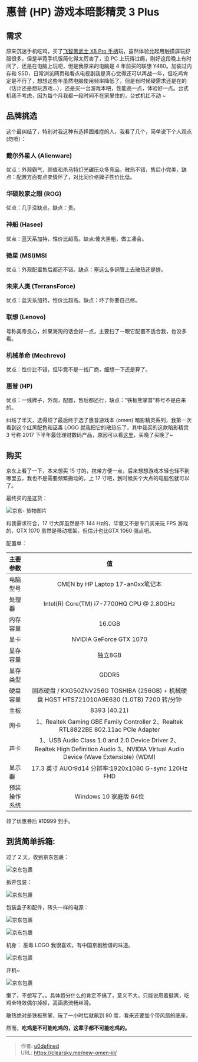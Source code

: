 # 惠普 (HP) 游戏本暗影精灵 3 Plus


## 需求

原来沉迷手机吃鸡，买了[飞智黑武士 X8 Pro 手柄](https://clearsky.me/flydigi-x8-pro/ )玩，虽然体验比起用触摸屏玩舒服很多，但是毕竟手机版简化得太厉害了，没 PC 上玩得过瘾，刚好这段晚上有时间了，还是在电脑上玩吧，但是我原来的电脑是 4 年前买的联想 Y480。加装过内存和 SSD，日常浏览网页和看点电视剧我是真心觉得还可以再战一年，但吃鸡肯定是不行了，想想这些年虽然电脑使用频率降低了，但是有时候硬需求还是在的（估计还是想玩游戏...），还是买一台游戏本吧，性能高一点，体验好一点。台式机我不考虑，因为每个月我都一段时间不在家里住的，台式机扛不动 ~

## 品牌挑选

这个最纠结了，特别对我这种有选择困难症的人，我看了几个，简单说下个人观点 (勿喷）：

### 戴尔外星人 (Alienware)

优点：外观霸气，颜值和杀马特灯光碾压众多竞品，散热不错，售后小完美，缺点：配置方面有点卖情怀了，对比同价格牌子性价比低。

### 华硕败家之眼 (ROG)

优点：几乎没缺点。缺点：贵。

### 神船 (Hasee)

优点：蓝天系加持，性价比超高。缺点:傻大黑粗，做工凑合。

### 微星 (MSI)MSI

优点：外观配置售后都还不错。缺点：塞这么多铜管上去散热还是搓。

### 未来人类 (TerransForce)

优点：蓝天系加持，性价比超高。缺点：坏了你要自己修。

### 联想 (Lenovo)

号称美帝良心，如果海淘的话会好一点，主要扫了一眼它配置不适合我，也没多看。

### 机械革命 (Mechrevo)

优点：性价比不错，但毕竟不是一线厂商，细想一下还是算了。

### 惠普 (HP)

优点：一线牌子，外观，配置，售后都还行，缺点：“铁板熊掌普”称号不是白来的。

纠结了半天，选得烦了最后终于选了惠普游戏本 (omen) 暗影精灵系列，我第一次看到这个红黑配色和巫毒 LOGO 就我把它的散热忘了，其中我买的这款暗影精灵 3 号称 2017 下半年最佳理财数码产品，原因可以看[这里](https://www.zhihu.com/question/63693782)，买晚了买晚了~


## 购买

京东上看了一下，本来想买 15 寸的，携带方便一点，后来想想游戏本轻也轻不到哪里去，我也不是需要频繁搬动的，上 17 寸吧，到时候买个大点的电脑包就可以了。

最终买的是这货：

![京东- 货物图片](jd-omen3.jpg "京东- 货物图片")
 
和我需求符合，17 寸大屏虽然是不 144 Hz的，毕竟又不是专门买来玩 FPS 游戏的，GTX 1070 虽然是移动框架，但估计也比GTX 1060 强点吧。

配置单：

| 主要参数 |    值     |
| :--- | :------: |
| 电脑型号 |  OMEN by HP Laptop 17-an0xx笔记本 |
| 处理器	 |    Intel(R) Core(TM) i7-7700HQ CPU @ 2.80GHz   |
| 内存容量 |   16.0GB   |
| 显卡| NVIDIA GeForce GTX 1070 |
| 显存容量 |  独立8GB  |
| 显存类型 |  GDDR5  |
| 硬盘容量 |   固态硬盘 / KXG50ZNV256G TOSHIBA (256GB) + 机械硬盘 HGST HTS721010A9E630 (1.0TB) 7200 转/分钟   |
| 主板 |  8393 (40.21)  |
| 网卡 |   1、Realtek Gaming GBE Family Controller 2、Realtek RTL8822BE 802.11ac PCIe Adapter   |
| 声卡 |  1、USB Audio Class 1.0 and 2.0 Device Driver 2、Realtek High Definition Audio 3、NVIDIA Virtual Audio Device (Wave Extensible) (WDM)  |
| 显示器|  17.3 英寸 AUO:9d14  分辨率:1920x1080  G-sync 120Hz FHD |
| 预装操作系统 |  Windows 10 家庭版  64位   |

领了优惠券后 ¥10999 到手。

## 到货简单拆箱:

过了 2 天，收到京东包裹：

![京东包裹](omen3_0.jpg "京东包裹")

拆开包装：

![京东包裹](omen3_1.jpg "京东包裹")

包装盒子和配件，砖头一样的电源：

![京东包裹](omen3_2.jpg "京东包裹")

![京东包裹](omen3_3.jpg "京东包裹")

机身： 巫毒 LOGO 我很喜欢，有中国京剧脸谱的味道。

![京东包裹](omen3_4.jpg "京东包裹")

开机~

![京东包裹](omen3_5.jpg "京东包裹]")

懒了，不想写了。。具体跑分什么的肯定不搞了，意义不大，只能说用着挺爽，吃鸡全特效偶尔掉帧，高画质流畅丝滑。

散热绝对是铁板熊掌，玩了一小时后就飙到 80 度，看来还要加个带风扇的底座。

然而，**吃鸡是不可能吃鸡的，这辈子都不可能吃鸡的。**


---

> 作者: [u0defined](http://clearsky.me/)  
> URL: https://clearsky.me/new-omen-iii/  

